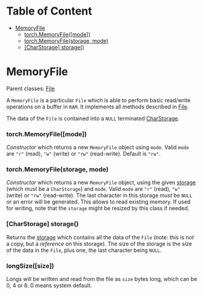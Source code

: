 <!-- START doctoc generated TOC please keep comment here to allow auto update -->
<!-- DON'T EDIT THIS SECTION, INSTEAD RE-RUN doctoc TO UPDATE -->
# Table of Content

- [MemoryFile](#memoryfile)
    - [torch.MemoryFile([mode])](#torchmemoryfilemode)
    - [torch.MemoryFile(storage, mode)](#torchmemoryfilestorage-mode)
    - [[CharStorage] storage()](#charstorage-storage)

<!-- END doctoc generated TOC please keep comment here to allow auto update -->

<a name="torch.MemoryFile.dok"></a>
# MemoryFile #

Parent classes: [File](file.md)

A `MemoryFile` is a particular `File` which is able to perform basic
read/write operations on a buffer in `RAM`. It implements all methods
described in [File](file.md).

The data of the `File` is contained into a `NULL` terminated
[CharStorage](storage.md).

<a name="torch.MemoryFile"></a>
### torch.MemoryFile([mode]) ###

_Constructor_ which returns a new `MemoryFile` object using `mode`. Valid
`mode` are `"r"` (read), `"w"` (write) or `"rw"` (read-write). Default is `"rw"`.


<a name="torch.MemoryFile"></a>
### torch.MemoryFile(storage, mode) ###

_Constructor_ which returns a new `MemoryFile` object, using the given
[storage](storage.md) (which must be a `CharStorage`) and `mode`. Valid
`mode` are `"r"` (read), `"w"` (write) or `"rw"` (read-write). The last character
in this storage _must_ be `NULL` or an error will be generated. This allows
to read existing memory. If used for writing, note that the `storage` might
be resized by this class if needed.

<a name="torch.MemoryFile.storage"></a>
### [CharStorage] storage() ###

Returns the [storage](storage.md) which contains all the data of the
`File` (note: this is _not_ a copy, but a _reference_ on this storage). The
size of the storage is the size of the data in the `File`, plus one, the
last character being `NULL`.

<a name="torch.MemoryFile.longSize"/></a>
### longSize([size]) ###

Longs will be written and read from the file as `size` bytes long, which
can be 0, 4 or 8. 0 means system default.
